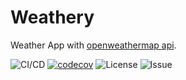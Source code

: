 # Weathery

Weather App with [openweathermap api](https://openweathermap.org).

![CI/CD](https://github.com/khushalbhardwaj-0111/Weathery/workflows/CI/CD/badge.svg)
[![codecov](https://codecov.io/gh/khushalbhardwaj-0111/Weathery/branch/develop/graph/badge.svg)](https://codecov.io/gh/khushalbhardwaj-0111/weathery)
![License](https://img.shields.io/github/license/khushalbhardwaj-0111/Weathery)
![Issue](https://img.shields.io/github/issues/khushalbhardwaj-0111/Weathery)
